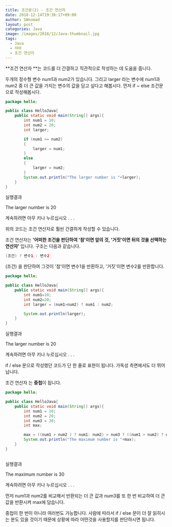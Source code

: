 ```yaml
---
title: 조건문(2) - 조건 연산자
date: 2018-12-14T19:38:17+09:00
author: SWnomad
layout: post
categories: Java
image: /images/2018/12/Java-thumbnail.jpg
tags:
  - Java
  - 자바
  - 조건 연산자
---
```

**조건 연산자 **는 코드를 더 간결하고 직관적으로 작성하는 데 도움을 줍니다.

두개의 정수형 변수 num1과 num2가 있습니다. 그리고 larger 라는 변수에 num1과 num2 중 더 큰 값을 가지는 변수의 값을 담고 싶다고 해봅시다. 먼저 if ~ else 조건문으로 작성해봅시다.

~~~ java
package hello;

public class HelloJava{
    public static void main(String[] args){
        int num1 = 10;
        int num2 = 20;
        int larger;

        if (num1 >= num2)
        {
            larger = num1;
        }
        else
        {
            larger = num2;
        }
        System.out.println("The larger number is "+larger);
    }
}
~~~

실행결과

The larger number is 20


계속하려면 아무 키나 누르십시오 . . . 

위의 코드는 조건 연산자로 훨씬 간결하게 작성할 수 있습니다.

조건 연산자는 **'어떠한 조건을 판단하여 '참'이면 앞의 것, '거짓'이면 뒤의 것을 선택하는 연산자'** 입니다. 구조는 다음과 같습니다.

~~~ java
(조건) ? 변수1 : 변수2
~~~

(조건) 을 판단하여 그것이 '참'이면 변수1을 반환하고, '거짓'이면 변수2를 반환합니다.

~~~ java
package hello;

public class HelloJava{
    public static void main(String[] args){
        int num1=10;
        int num2=20;
        int larger = (num1>num2) ? num1 : num2;

        System.out.println(larger);
    }
}
~~~

실행결과

The larger number is 20


계속하려면 아무 키나 누르십시오 . . . 

if / else 문으로 작성했던 코드가 단 한 줄로 표현이 됩니다. 가독성 측면에서도 더 뛰어납니다.

조건 연산자 는 **중첩**이 됩니다.

~~~ java
package hello;

public class HelloJava{
    public static void main(String[] args){
        int num1 = 10;
        int num2 = 20;
        int num3 = 30;
        int max;

        max = ((num1 > num2 ) ? num1: num2) > num3 ? ((num1 > num2) ? num1: num2): num3;
        System.out.println("The maximum number is "+max);
    }
}
~~~

~~~ java

~~~

실행결과

The maximum number is 30


계속하려면 아무 키나 누르십시오 . . . 

먼저 num1과 num2를 비교해서 반환되는 더 큰 값과 num3를 또 한 번 비교하여 더 큰 값을 반환시켜 max에 담습니다.

중첩이 한 번이 아니라 여러번도 가능합니다. 사람에 따라서 if / else 문이 더 잘 읽히시는 분도 있을 것이기 때문에 상황에 따라 어떤것을 사용할지를 판단하시면 됩니다.